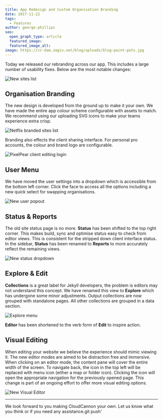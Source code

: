 ```yaml
---
title: App Redesign and Custom Organisation Branding
date: 2017-11-22
tags:
  - Features
author: george-phillips
seo:
  open_graph_type: article
  featured_image:
  featured_image_alt:
image: https://cc-dam.imgix.net/blog/uploads/blog-paint-pots.jpg
---
```


Today we released our rebranding across our app. This includes a large number of usability fixes. Below are the most notable changes:

![New sites list](https://cc-dam.imgix.net/blog/assets/blog/org-branding/unbranded-sites-list.png)

## Organisation Branding

The new design is developed from the ground up to make it your own. We have made the entire app colour scheme configurable with assets to match. We recommend using our uploading SVG icons to make your teams experience extra crisp.

![Netflix branded sites list](https://cc-dam.imgix.net/blog/assets/blog/org-branding/branded-sites-list.png)

Branding also effects the client sharing interface. For personal pro accounts, the colour and brand logo are configurable.

![PixelPear client editing login](https://cc-dam.imgix.net/blog/assets/blog/org-branding/branded-client-editor.png)

## User Menu

We have moved the user settings into a dropdown which is accessible from the bottom left corner. Click the face to access all the options including a new quick select for swapping organisations.

![New user popout](https://cc-dam.imgix.net/blog/assets/blog/org-branding/user-menu.png)

## Status & Reports

The old site status page is no more. **Status** has been shifted to the top right corner. This makes build, sync and optimise status easy to check from editor views. This is consistent for the stripped down client interface status. In the sidebar, **Status** has been renamed to **Reports** to more accurately reflect the remaining views.

![New status dropdown](https://cc-dam.imgix.net/blog/assets/blog/org-branding/status.png)

## Explore & Edit

**Collections** is a great label for Jekyll developers, the problem is editors may not understand this concept. We have renamed this view to **Explore** which has undergone some minor adjustments. Output collections are now grouped with standalone pages. All other collections are grouped in a data section.

![Explore menu](https://cc-dam.imgix.net/blog/assets/blog/org-branding/collections-interface.png)

**Editor** has been shortened to the verb form of **Edit** to inspire action.

## Visual Editing

When editing your website we believe the experience should mimic viewing it. The new editor modes are aimed to be distraction free and immersive. When clicking on an editor mode, the content pane will cover the entire width of the screen. To navigate back, the icon in the top left will be replaced with menu icon (either a map or folder icon). Clicking the icon will open the appropriate navigation for the previously opened page. This change is part of an ongoing effort to offer more visual editing options.

![New Visual Editor](https://cc-dam.imgix.net/blog/assets/blog/org-branding/visual-editor.png)

---

We look forward to you making CloudCannon your own. Let us know what you think or if you need any assistance.git push'